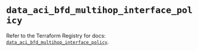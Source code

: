 # `data_aci_bfd_multihop_interface_policy`

Refer to the Terraform Registry for docs: [`data_aci_bfd_multihop_interface_policy`](https://registry.terraform.io/providers/ciscodevnet/aci/2.17.0/docs/data-sources/bfd_multihop_interface_policy).
